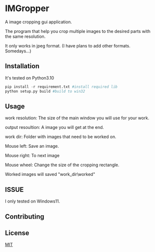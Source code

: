 # IMGropper

A image cropping gui application.

The program that help you crop multiple images to the desired parts with the same resolution.

It only works in jpeg format. (I have plans to add other formats. Somedays...)

## Installation

It's tested on Python3.10

```python
pip install -r requirement.txt #install required lib
python setup.py build #build to win32
```

## Usage

work resolution: The size of the main window you will use for your work.

output resoultion: A image you will get at the end.

work dir: Folder with images that need to be worked on.

Mouse left: Save an image.

Mouse right: To next image

Mouse wheel: Change the size of the cropping rectangle.

Worked images will saved "work_dir\worked"

## ISSUE
I only tested on Windows11.

## Contributing

## License

[MIT](https://choosealicense.com/licenses/mit/)
